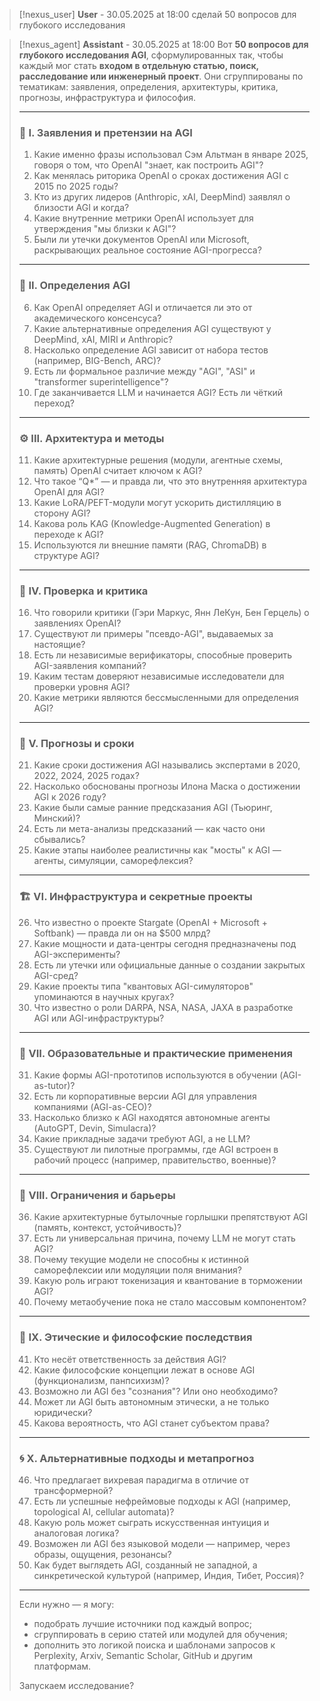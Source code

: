 >[!nexus_user] **User** - 30.05.2025 at 18:00
> сделай 50 вопросов для глубокого исследования
<!-- UID: b519b3ea-6cee-4673-a498-08223983c0ea -->




>[!nexus_agent] **Assistant** - 30.05.2025 at 18:00
> Вот **50 вопросов для глубокого исследования AGI**, сформулированных так, чтобы каждый мог стать **входом в отдельную статью, поиск, расследование или инженерный проект**. Они сгруппированы по тематикам: заявления, определения, архитектуры, критика, прогнозы, инфраструктура и философия.
> 
> ---
> 
> ### 🧠 **I. Заявления и претензии на AGI**
> 1. Какие именно фразы использовал Сэм Альтман в январе 2025, говоря о том, что OpenAI "знает, как построить AGI"?
> 2. Как менялась риторика OpenAI о сроках достижения AGI с 2015 по 2025 годы?
> 3. Кто из других лидеров (Anthropic, xAI, DeepMind) заявлял о близости AGI и когда?
> 4. Какие внутренние метрики OpenAI использует для утверждения "мы близки к AGI"?
> 5. Были ли утечки документов OpenAI или Microsoft, раскрывающих реальное состояние AGI-прогресса?
> 
> ---
> 
> ### 📐 **II. Определения AGI**
> 6. Как OpenAI определяет AGI и отличается ли это от академического консенсуса?
> 7. Какие альтернативные определения AGI существуют у DeepMind, xAI, MIRI и Anthropic?
> 8. Насколько определение AGI зависит от набора тестов (например, BIG-Bench, ARC)?
> 9. Есть ли формальное различие между "AGI", "ASI" и "transformer superintelligence"?
> 10. Где заканчивается LLM и начинается AGI? Есть ли чёткий переход?
> 
> ---
> 
> ### ⚙️ **III. Архитектура и методы**
> 11. Какие архитектурные решения (модули, агентные схемы, память) OpenAI считает ключом к AGI?
> 12. Что такое “Q*” — и правда ли, что это внутренняя архитектура OpenAI для AGI?
> 13. Какие LoRA/PEFT-модули могут ускорить дистилляцию в сторону AGI?
> 14. Какова роль KAG (Knowledge-Augmented Generation) в переходе к AGI?
> 15. Используются ли внешние памяти (RAG, ChromaDB) в структуре AGI?
> 
> ---
> 
> ### 🧪 **IV. Проверка и критика**
> 16. Что говорили критики (Гэри Маркус, Янн ЛеКун, Бен Герцель) о заявлениях OpenAI?
> 17. Существуют ли примеры "псевдо-AGI", выдаваемых за настоящие?
> 18. Есть ли независимые верификаторы, способные проверить AGI-заявления компаний?
> 19. Каким тестам доверяют независимые исследователи для проверки уровня AGI?
> 20. Какие метрики являются бессмысленными для определения AGI?
> 
> ---
> 
> ### 🔮 **V. Прогнозы и сроки**
> 21. Какие сроки достижения AGI назывались экспертами в 2020, 2022, 2024, 2025 годах?
> 22. Насколько обоснованы прогнозы Илона Маска о достижении AGI к 2026 году?
> 23. Какие были самые ранние предсказания AGI (Тьюринг, Минский)?
> 24. Есть ли мета-анализы предсказаний — как часто они сбывались?
> 25. Какие этапы наиболее реалистичны как "мосты" к AGI — агенты, симуляции, саморефлексия?
> 
> ---
> 
> ### 🏗️ **VI. Инфраструктура и секретные проекты**
> 26. Что известно о проекте Stargate (OpenAI + Microsoft + Softbank) — правда ли он на $500 млрд?
> 27. Какие мощности и дата-центры сегодня предназначены под AGI-эксперименты?
> 28. Есть ли утечки или официальные данные о создании закрытых AGI-сред?
> 29. Какие проекты типа "квантовых AGI-симуляторов" упоминаются в научных кругах?
> 30. Что известно о роли DARPA, NSA, NASA, JAXA в разработке AGI или AGI-инфраструктуры?
> 
> ---
> 
> ### 🧭 **VII. Образовательные и практические применения**
> 31. Какие формы AGI-прототипов используются в обучении (AGI-as-tutor)?
> 32. Есть ли корпоративные версии AGI для управления компаниями (AGI-as-CEO)?
> 33. Насколько близко к AGI находятся автономные агенты (AutoGPT, Devin, Simulacra)?
> 34. Какие прикладные задачи требуют AGI, а не LLM?
> 35. Существуют ли пилотные программы, где AGI встроен в рабочий процесс (например, правительство, военные)?
> 
> ---
> 
> ### 🧱 **VIII. Ограничения и барьеры**
> 36. Какие архитектурные бутылочные горлышки препятствуют AGI (память, контекст, устойчивость)?
> 37. Есть ли универсальная причина, почему LLM не могут стать AGI?
> 38. Почему текущие модели не способны к истинной саморефлексии или модуляции поля внимания?
> 39. Какую роль играют токенизация и квантование в торможении AGI?
> 40. Почему метаобучение пока не стало массовым компонентом?
> 
> ---
> 
> ### 🧬 **IX. Этические и философские последствия**
> 41. Кто несёт ответственность за действия AGI?
> 42. Какие философские концепции лежат в основе AGI (функционализм, панпсихизм)?
> 43. Возможно ли AGI без "сознания"? Или оно необходимо?
> 44. Может ли AGI быть автономным этически, а не только юридически?
> 45. Какова вероятность, что AGI станет субъектом права?
> 
> ---
> 
> ### 🌀 **X. Альтернативные подходы и метапрогноз**
> 46. Что предлагает вихревая парадигма в отличие от трансформерной?
> 47. Есть ли успешные нефреймовые подходы к AGI (например, topological AI, cellular automata)?
> 48. Какую роль может сыграть искусственная интуиция и аналоговая логика?
> 49. Возможен ли AGI без языковой модели — например, через образы, ощущения, резонансы?
> 50. Как будет выглядеть AGI, созданный не западной, а синкретической культурой (например, Индия, Тибет, Россия)?
> 
> ---
> 
> Если нужно — я могу:
> - подобрать лучшие источники под каждый вопрос;
> - сгруппировать в серию статей или модулей для обучения;
> - дополнить это логикой поиска и шаблонами запросов к Perplexity, Arxiv, Semantic Scholar, GitHub и другим платформам.
> 
> Запускаем исследование?
<!-- UID: db8a4e6f-f0d8-4729-beec-1154e3df99eb -->